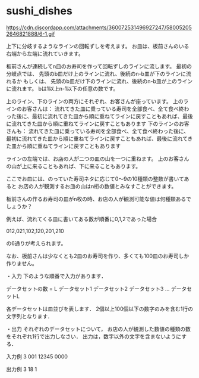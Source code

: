 # sushi_dishes

https://cdn.discordapp.com/attachments/360072531496927247/580052052646821888/6-1.gif

上下に分岐するようなラインの回転ずしを考えます。
お皿は、板前さんのいる右端から左端に流れていきます。

板前さんが連続してn皿のお寿司を作って回転ずしのラインに流します。
最初の分岐点では、
先頭のb皿だけ上のラインに流れ、後続のn-b皿が下のラインに流れるか
もしくは、
先頭のb皿だけ下のラインに流れ、後続のn-b皿が上のラインに流れます。
bは1以上n-1以下の任意の数です。

上のライン、下のラインの両方にそれぞれ、お客さんが座っています。
上のラインのお客さんは：
流れてきた皿に乗っている寿司を全部食べ、全て食べ終わった後に、最初に流れてきた皿から順に重ねてラインに戻すこともあれば、最後に流れてきた皿から順に重ねてラインに戻すこともあります
下のラインのお客さんも：
流れてきた皿に乗っている寿司を全部食べ、全て食べ終わった後に、最初に流れてきた皿から順に重ねてラインに戻すこともあれば、最後に流れてきた皿から順に重ねてラインに戻すこともあります

ラインの左端では、お店の人が二つの皿の山を一つに重ねます。
上のお客さんの山が上に来ることもあれば、下に来ることもあります。


ここでお皿には、のっていた寿司ネタに応じて0～9の10種類の整数が書いてあると
お店の人が観測するお皿の山はn桁の数値とみなすことができます。

板前さんの作るお寿司の皿がn枚の時、お店の人が観測可能な値は何種類あるでしょうか？


例えば、流れてくる皿に書いてある数が順番に0,1,2であった場合

012,021,102,120,201,210

の6通りが考えられます。

なお、板前さんは少なくとも2皿のお寿司を作り、多くても100皿のお寿司しか作りません。

・入力
下のような順番で入力があります．

データセットの数 = L
データセット1 
データセット2 
データセット3
... 
データセットL

各データセットは皿並びを表します．
 2個以上100個以下の数字のみを含む1行の文字列となります．

・出力
それぞれのデータセットについて，
お店の人が観測した数値の種類の数をそれぞれ1行で出力しなさい．
出力は，数字以外の文字を含まないようにする．


入力例
3
001
12345
0000

出力例
3
18
1
